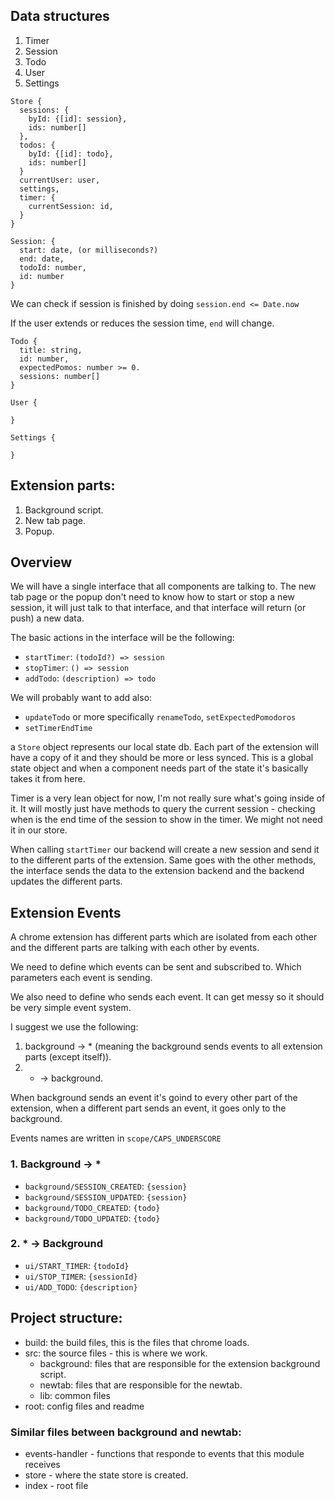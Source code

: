 ## Data structures

1. Timer
2. Session
3. Todo
4. User
5. Settings

```
Store {
  sessions: {
    byId: {[id]: session},
    ids: number[]
  },
  todos: {
    byId: {[id]: todo},
    ids: number[]
  }
  currentUser: user,
  settings,
  timer: {
    currentSession: id,
  }
}
```

```
Session: {
  start: date, (or milliseconds?)
  end: date,
  todoId: number,
  id: number
}
```

We can check if session is finished by doing `session.end <= Date.now`

If the user extends or reduces the session time, `end` will change.

```
Todo {
  title: string,
  id: number,
  expectedPomos: number >= 0.
  sessions: number[]
}
```

```
User {

}
```

```
Settings {

}
```

## Extension parts:

1. Background script.
2. New tab page.
3. Popup.

## Overview

We will have a single interface that all components are talking to. The new tab page or the popup don't need to know how to start or stop a new session, it will just talk to that interface, and that interface will return (or push) a new data.

The basic actions in the interface will be the following:

* `startTimer`: `(todoId?) => session`
* `stopTimer`: `() => session`
* `addTodo`: `(description) => todo`

We will probably want to add also:

* `updateTodo` or more specifically `renameTodo`, `setExpectedPomodoros`
* `setTimerEndTime`

a `Store` object represents our local state db. Each part of the extension will have a copy of it and they should be more or less synced. This is a global state object and when a component needs part of the state it's basically takes it from here.

Timer is a very lean object for now, I'm not really sure what's going inside of it. It will mostly just have methods to query the current session - checking when is the end time of the session to show in the timer. We might not need it in our store.

When calling `startTimer` our backend will create a new session and send it to the different parts of the extension. Same goes with the other methods, the interface sends the data to the extension backend and the backend updates the different parts.

## Extension Events

A chrome extension has different parts which are isolated from each other and the different parts are talking with each other by events.

We need to define which events can be sent and subscribed to. Which parameters each event is sending.

We also need to define who sends each event. It can get messy so it should be very simple event system.

I suggest we use the following:

1. background -> \* (meaning the background sends events to all extension parts (except itself)).
2. * -> background.

When background sends an event it's goind to every other part of the extension, when a different part sends an event, it goes only to the background.

Events names are written in `scope/CAPS_UNDERSCORE`

### 1. Background -> \*

* `background/SESSION_CREATED`: `{session}`
* `background/SESSION_UPDATED`: `{session}`
* `background/TODO_CREATED`: `{todo}`
* `background/TODO_UPDATED`: `{todo}`

### 2. \* -> Background

* `ui/START_TIMER`: `{todoId}`
* `ui/STOP_TIMER`: `{sessionId}`
* `ui/ADD_TODO`: `{description}`

## Project structure:

* build: the build files, this is the files that chrome loads.
* src: the source files - this is where we work.
  * background: files that are responsible for the extension background script.
  * newtab: files that are responsible for the newtab.
  * lib: common files
* root: config files and readme

### Similar files between background and newtab:

* events-handler - functions that responde to events that this module receives
* store - where the state store is created.
* index - root file
